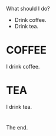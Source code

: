 What should I do?

* Drink coffee.
* Drink tea.

# COFFEE
I drink coffee.
[](#)

# TEA
I drink tea.
[](#)

#
The end.
